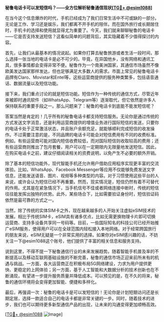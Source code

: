 **秘鲁电话卡可以发短信吗？——全方位解析秘鲁通信现状[[TG💪+ @esim1088](https://t.me/s/esim1088)]**

在当今这个信息爆炸的时代，手机已经成为了我们日常生活中不可或缺的一部分。无论是工作、学习还是娱乐，我们都离不开手机的陪伴。而在国外旅行或长期居住时，手机卡的选择和使用就显得尤为重要了。今天，我们就来聊聊秘鲁的电话卡——它是否支持发送短信？这看似简单的问题背后，其实隐藏着不少值得探讨的内容。

首先，让我们从最基本的情况说起。如果你打算去秘鲁旅游或者生活一段时间，那么选择一张当地的电话卡是必不可少的。毕竟，在异国他乡，没有网络和通讯工具，很多事情都会变得非常不便。秘鲁作为一个南美洲国家，其通信市场虽然不像欧美发达国家那样发达，但也足够满足大多数人的需求。市面上常见的秘鲁电话卡品牌有Claro、Movistar和Entel等，这些运营商提供的服务种类繁多，包括语音通话、数据流量以及短信功能。

接下来，我们重点讨论的就是短信功能。短信作为一种传统的通信方式，尽管近年来被即时通讯软件（如WhatsApp、Telegram等）逐渐取代，但它依然是许多人保持联系的重要手段之一。那么问题来了：秘鲁的电话卡到底能不能发短信呢？

答案当然是肯定的！几乎所有的秘鲁电话卡都支持短信服务。无论你是通过传统的方式发送文字消息，还是利用运营商提供的增值业务进行国际短信的发送，只要你的电话卡处于正常激活状态，并且账户余额充足，就能够顺利完成短信的收发操作。不过需要注意的是，不同品牌的电话卡可能会对短信费用有不同的收费标准。例如，有些运营商可能对国内短信收费较低，而对国际短信则收取较高的费用；还有些运营商则推出了包月套餐，用户可以在一定期限内无限量地发送短信。因此，在购买电话卡之前，建议仔细阅读相关的资费说明，以免产生不必要的额外开销。

除了基本的短信功能外，现代智能手机还允许用户借助应用程序实现更丰富的交流体验。比如，WhatsApp、Facebook Messenger等应用不仅能够免费发送文字信息，还能发送语音、图片、视频等多种类型的内容。对于习惯使用这些平台的人来说，或许会认为短信已经不再重要。然而，现实情况是，短信仍然有着不可替代的作用。尤其是在紧急情况下，当手机信号不佳或者网络连接中断时，传统的短信往往能发挥出独特的优势。此外，某些场合下，比如需要验证身份时，短信验证码依然是最可靠的方式之一。

当然，除了传统的实体SIM卡之外，现在越来越多的人开始关注虚拟eSIM技术的发展。相比于传统SIM卡，eSIM具有诸多优点，比如无需更换物理卡片即可切换运营商、支持多设备共享同一号码等。目前，一些国际知名的科技公司已经开始推广eSIM服务，使得用户可以在全球范围内轻松接入本地网络。对于经常跨国旅行的朋友来说，eSIM无疑是一个非常实用的选择。如果你对eSIM感兴趣的话，不妨关注一下@esim1088这个账号，他们提供了丰富的相关信息和服务支持。

说到这里，不得不提一下秘鲁通信行业的未来发展趋势。随着智能手机普及率的不断提高以及移动互联网基础设施的不断完善，秘鲁的通信市场正迎来前所未有的机遇与挑战。一方面，各大运营商正在积极布局5G网络建设，力求为用户提供更快、更稳定的上网体验；另一方面，基于人工智能和大数据分析的技术创新也在不断涌现，有望进一步提升服务质量并降低成本。可以预见的是，在不久的将来，秘鲁的通信环境将会变得更加智能、便捷和多样化。

最后，再强调一次：秘鲁的电话卡是可以发短信的！无论你是计划短期访问还是长期定居，选择一款适合自己的电话卡都是非常关键的一步。同时，随着技术的进步，我们也可以期待更多新型通信产品的出现，让未来的沟通变得更加顺畅高效。

[[TG💪+ @esim1088](https://t.me/s/esim1088) ![Image](https://i.postimg.cc/4NQfJmqS/Snipaste-2025-05-13-00-14-12.png)]